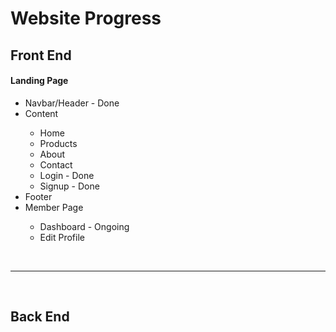 <h1>Website Progress</h1>

<h2>Front End</h2>
<h4>Landing Page</h4>
<ul>
  <li>Navbar/Header - Done</li>
  <li>Content</li>
    <ul>
      <li>Home</li>
      <li>Products</li>
      <li>About</li>
      <li>Contact</li>
      <li>Login - Done</li>
      <li>Signup - Done</li>
    </ul>
  <li>Footer</li>
  <li>Member Page</li>
  <ul>
    <li>Dashboard - Ongoing</li>
    <li>Edit Profile</li>
  </ul>
</ul>
<br>
<hr>
<br>
<h2>Back End</h2>

